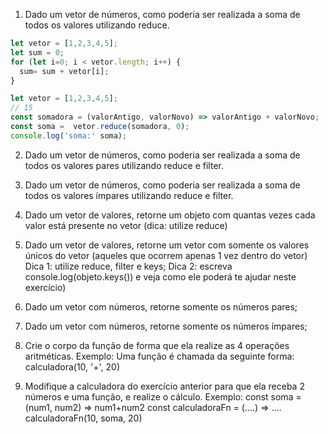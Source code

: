 1) Dado um vetor de números, como poderia ser realizada a soma de todos os valores utilizando reduce.

```js
let vetor = [1,2,3,4,5];
let sum = 0;
for (let i=0; i < vetor.length; i++) {
  sum= sum + vetor[i];
}
```


```js
let vetor = [1,2,3,4,5];
// 15
const somadora = (valorAntigo, valorNovo) => valorAntigo + valorNovo;
const soma =  vetor.reduce(somadora, 0);
console.log('soma:' soma);

```


2) Dado um vetor de números, como poderia ser realizada a soma de todos os valores pares utilizando reduce e filter.


3) Dado um vetor de números, como poderia ser realizada a soma de todos os valores ímpares utilizando reduce e filter.


4) Dado um vetor de valores, retorne um objeto com quantas vezes cada valor está presente no vetor (dica: utilize reduce)


5) Dado um vetor de valores, retorne um vetor com somente os valores únicos do vetor (aqueles que ocorrem apenas 1 vez dentro do vetor) 
Dica 1: utilize reduce, filter e keys;
Dica 2: escreva console.log(objeto.keys()) e veja como ele poderá te ajudar neste exercício)


6) Dado um vetor com números, retorne somente os números pares;


7) Dado um vetor com números, retorne somente os números ímpares;

8) Crie o corpo da função de forma que ela realize as 4 operações aritméticas.
Exemplo: Uma função é chamada da seguinte forma: calculadora(10, '+', 20)


9) Modifique a calculadora do exercício anterior para que ela receba 2 números e uma função, e realize o cálculo.
 Exemplo:
  const soma = (num1, num2) => num1+num2
  const calculadoraFn = (....) => ….
  calculadoraFn(10, soma, 20)